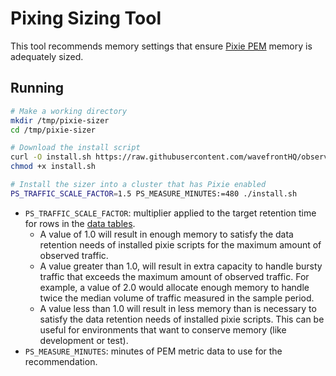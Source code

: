 Pixing Sizing Tool
===

This tool recommends memory settings that ensure [Pixie PEM][pem-docs-link] memory is adequately sized.

## Running

```bash
# Make a working directory
mkdir /tmp/pixie-sizer
cd /tmp/pixie-sizer

# Download the install script
curl -O install.sh https://raw.githubusercontent.com/wavefrontHQ/observability-for-kubernetes/main/operator/pixie-sizer/install.sh
chmod +x install.sh

# Install the sizer into a cluster that has Pixie enabled
PS_TRAFFIC_SCALE_FACTOR=1.5 PS_MEASURE_MINUTES:=480 ./install.sh
```

* `PS_TRAFFIC_SCALE_FACTOR`: multiplier applied to the target retention time for rows in the [data tables][data-tables-link].
    + A value of 1.0 will result in enough memory to satisfy the data retention needs of installed pixie scripts for the maximum amount of observed traffic.
    + A value greater than 1.0, will result in extra capacity to handle bursty traffic that exceeds the maximum amount of observed traffic.
      For example, a value of 2.0 would allocate enough memory to handle twice the median volume of traffic measured in the sample period.
    + A value less than 1.0 will result in less memory than is necessary to satisfy the data retention needs of installed pixie scripts.
      This can be useful for environments that want to conserve memory (like development or test).
* `PS_MEASURE_MINUTES`: minutes of PEM metric data to use for the recommendation.

[pem-docs-link]: https://docs.px.dev/about-pixie/what-is-pixie/#architecture
[data-tables-link]: https://docs.px.dev/reference/datatables/